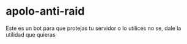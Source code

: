 # apolo-anti-raid
Este es un bot para que protejas tu servidor o lo utilices no se, dale la utilidad que quieras
